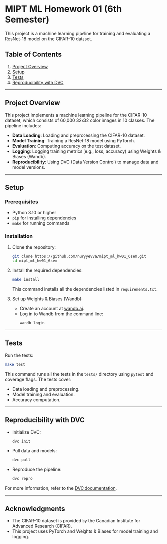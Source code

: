 # MIPT ML Homework 01 (6th Semester)

This project is a machine learning pipeline for training and evaluating a ResNet-18 model on the CIFAR-10 dataset.

## Table of Contents
1. [Project Overview](#project-overview)
2. [Setup](#setup)
3. [Tests](#tests)
4. [Reproducibility with DVC](#reproducibility-with-dvc)

---

## Project Overview

This project implements a machine learning pipeline for the CIFAR-10 dataset, which consists of 60,000 32x32 color images in 10 classes. The pipeline includes:

- **Data Loading**: Loading and preprocessing the CIFAR-10 dataset.
- **Model Training**: Training a ResNet-18 model using PyTorch.
- **Evaluation**: Computing accuracy on the test dataset.
- **Logging**: Logging training metrics (e.g., loss, accuracy) using Weights & Biases (Wandb).
- **Reproducibility**: Using DVC (Data Version Control) to manage data and model versions.

---

## Setup

### Prerequisites
- Python 3.10 or higher
- `pip` for installing dependencies
- `make` for running commands

### Installation

1. Clone the repository:
   ```bash
   git clone https://github.com/nuryyevva/mipt_ml_hw01_6sem.git
   cd mipt_ml_hw01_6sem
   ```

2. Install the required dependencies:
   ```bash
   make install
   ```

   This command installs all the dependencies listed in `requirements.txt`.

3. Set up Weights & Biases (Wandb):
   - Create an account at [wandb.ai](https://wandb.ai/).
   - Log in to Wandb from the command line:
     ```bash
     wandb login
     ```

---

## Tests

Run the tests:
```bash
make test
```

This command runs all the tests in the `tests/` directory using `pytest` and coverage flags. The tests cover:
- Data loading and preprocessing.
- Model training and evaluation.
- Accuracy computation.

---

## Reproducibility with DVC

- Initialize DVC:
    ```bash
    dvc init
    ```
- Pull data and models:
  ```bash
  dvc pull
  ```
- Reproduce the pipeline:
  ```bash
  dvc repro
  ```

For more information, refer to the [DVC documentation](https://dvc.org/doc).

---

## Acknowledgments

- The CIFAR-10 dataset is provided by the Canadian Institute for Advanced Research (CIFAR).
- This project uses PyTorch and Weights & Biases for model training and logging.
